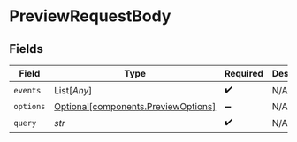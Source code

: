 # PreviewRequestBody


## Fields

| Field                                                                            | Type                                                                             | Required                                                                         | Description                                                                      |
| -------------------------------------------------------------------------------- | -------------------------------------------------------------------------------- | -------------------------------------------------------------------------------- | -------------------------------------------------------------------------------- |
| `events`                                                                         | List[*Any*]                                                                      | :heavy_check_mark:                                                               | N/A                                                                              |
| `options`                                                                        | [Optional[components.PreviewOptions]](../../models/components/previewoptions.md) | :heavy_minus_sign:                                                               | N/A                                                                              |
| `query`                                                                          | *str*                                                                            | :heavy_check_mark:                                                               | N/A                                                                              |